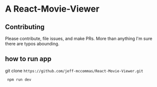 # A React-Movie-Viewer

## Contributing

Please contribute, file issues, and make PRs. More than anything I'm sure there are typos abounding.
## how to run app
git clone `https://github.com/jeff-mccommas/React-Movie-Viewer.git`

` npm run dev`


